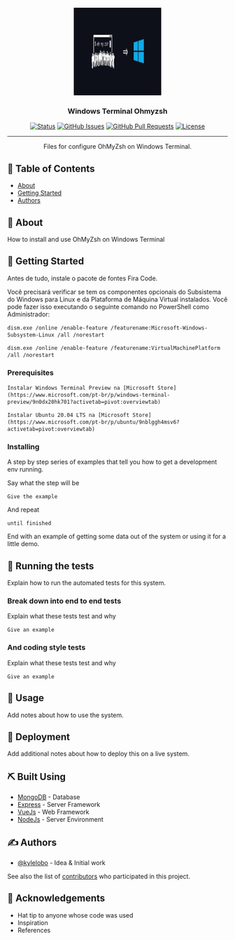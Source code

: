 <p align="center">
  <a href="" rel="noopener">
 <img width=200px height=200px src="./projectImage.jpg" alt="Project logo"></a>
</p>

<h3 align="center">Windows Terminal Ohmyzsh</h3>

<div align="center">

[![Status](https://img.shields.io/badge/status-active-success.svg)]()
[![GitHub Issues](https://img.shields.io/github/issues/kylelobo/The-Documentation-Compendium.svg)](https://github.com/kylelobo/The-Documentation-Compendium/issues)
[![GitHub Pull Requests](https://img.shields.io/github/issues-pr/kylelobo/The-Documentation-Compendium.svg)](https://github.com/kylelobo/The-Documentation-Compendium/pulls)
[![License](https://img.shields.io/badge/license-MIT-blue.svg)](/LICENSE)

</div>

---

<p align="center"> Files for configure OhMyZsh on Windows Terminal.
    <br> 
</p>

## 📝 Table of Contents

- [About](#about)
- [Getting Started](#getting_started)
- [Authors](#authors)

## 🧐 About <a name = "about"></a>

How to install and use OhMyZsh on Windows Terminal

## 🏁 Getting Started <a name = "getting_started"></a>

Antes de tudo, instale o pacote de fontes Fira Code.

Você precisará verificar se tem os componentes opcionais do Subsistema do Windows para Linux e da Plataforma de Máquina Virtual instalados. Você pode fazer isso executando o seguinte comando no PowerShell como Administrador:

````
dism.exe /online /enable-feature /featurename:Microsoft-Windows-Subsystem-Linux /all /norestart
````
````
dism.exe /online /enable-feature /featurename:VirtualMachinePlatform /all /norestart
````

### Prerequisites

```
Instalar Windows Terminal Preview na [Microsoft Store](https://www.microsoft.com/pt-br/p/windows-terminal-preview/9n0dx20hk701?activetab=pivot:overviewtab)
```
```
Instalar Ubuntu 20.04 LTS na [Microsoft Store](https://www.microsoft.com/pt-br/p/ubuntu/9nblggh4msv6?activetab=pivot:overviewtab)
```

### Installing

A step by step series of examples that tell you how to get a development env running.

Say what the step will be

```
Give the example
```

And repeat

```
until finished
```

End with an example of getting some data out of the system or using it for a little demo.

## 🔧 Running the tests <a name = "tests"></a>

Explain how to run the automated tests for this system.

### Break down into end to end tests

Explain what these tests test and why

```
Give an example
```

### And coding style tests

Explain what these tests test and why

```
Give an example
```

## 🎈 Usage <a name="usage"></a>

Add notes about how to use the system.

## 🚀 Deployment <a name = "deployment"></a>

Add additional notes about how to deploy this on a live system.

## ⛏️ Built Using <a name = "built_using"></a>

- [MongoDB](https://www.mongodb.com/) - Database
- [Express](https://expressjs.com/) - Server Framework
- [VueJs](https://vuejs.org/) - Web Framework
- [NodeJs](https://nodejs.org/en/) - Server Environment

## ✍️ Authors <a name = "authors"></a>

- [@kylelobo](https://github.com/kylelobo) - Idea & Initial work

See also the list of [contributors](https://github.com/kylelobo/The-Documentation-Compendium/contributors) who participated in this project.

## 🎉 Acknowledgements <a name = "acknowledgement"></a>

- Hat tip to anyone whose code was used
- Inspiration
- References
